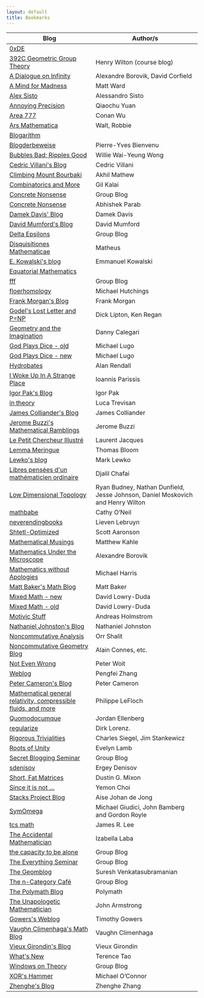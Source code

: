 ```yaml
---
layout: default
title: Bookmarks
---
```

Blog | Author/s
-----|---------
[0xDE](http://11011110.livejournal.com/) |	
[392C Geometric Group Theory](https://392c.wordpress.com/) | Henry Wilton (course blog)
[A Dialogue on Infinity](https://dialinf.wordpress.com/) | Alexandre Borovik, David Corfield
[A Mind for Madness](https://hilbertthm90.wordpress.com/) | Matt Ward
[Alex Sisto](https://alexsisto.wordpress.com/) | Alessandro Sisto
[Annoying Precision](https://qchu.wordpress.com/) | Qiaochu Yuan
[Area 777](https://conan777.wordpress.com/) | Conan Wu
[Ars Mathematica](http://www.arsmathematica.net/) | Walt, Robbie
[Blogarithm](https://philtynan.wordpress.com/) | 
[Blogderbeweise](https://blogderbeweise.wordpress.com/)	| Pierre-Yves Bienvenu
[Bubbles Bad; Ripples Good](https://williewong.wordpress.com/) | Willie Wai-Yeung Wong
[Cedric Villani's Blog](http://cedricvillani.org/) | Cedric Villani
[Climbing Mount Bourbaki](https://amathew.wordpress.com/) | Akhil Mathew
[Combinatorics and More](https://gilkalai.wordpress.com/) | Gil Kalai
[Concrete Nonsense](https://concretenonsense.wordpress.com/) | Group Blog
[Concrete Nonsense](https://abhishekparab.wordpress.com/) | Abhishek Parab
[Damek Davis' Blog](https://damekdavis.wordpress.com/) | Damek Davis
[David Mumford's Blog](http://www.dam.brown.edu/people/mumford/blog.html) | David Mumford
[Delta Epsilons](https://deltaepsilons.wordpress.com/) | Group Blog
[Disquisitiones Mathematicae](https://matheuscmss.wordpress.com/) | Matheus
[E. Kowalski's blog](http://blogs.ethz.ch/kowalski/) | Emmanuel Kowalski
[Equatorial Mathematics](https://equatorialmaths.wordpress.com/) | 
[fff](https://ffbandf.wordpress.com/) | Group Blog
[floerhomology](https://floerhomology.wordpress.com/) | Michael Hutchings
[Frank Morgan's Blog](http://sites.williams.edu/Morgan/) | Frank Morgan
[Godel's Lost Letter and P=NP](https://rjlipton.wordpress.com/) | Dick Lipton, Ken Regan
[Geometry and the Imagination](https://lamington.wordpress.com/) | Danny Calegari
[God Plays Dice - old](http://godplaysdice.blogspot.ca/) | Michael Lugo
[God Plays Dice - new](http://gottwurfelt.com/)	| Michael Lugo
[Hydrobates](https://alanrendall.wordpress.com/) | Alan Rendall
[I Woke Up In A Strange Place](https://yannisparissis.wordpress.com/) | Ioannis Parissis
[Igor Pak's Blog](https://igorpak.wordpress.com/) | Igor Pak
[in theory](https://lucatrevisan.wordpress.com/) | Luca Trevisan
[James Colliander's Blog](http://blog.math.toronto.edu/colliand/) | James Colliander
[Jerome Buzzi's Mathematical Ramblings](https://jbuzzi.wordpress.com/) | Jerome Buzzi
[Le Petit Chercheur Illustré](https://yetaspblog.wordpress.com/) | Laurent Jacques
[Lemma Meringue](https://lemmameringue.wordpress.com/) | Thomas Bloom
[Lewko's blog](https://lewko.wordpress.com/) | Mark Lewko
[Libres pensées d'un mathématicien ordinaire](http://djalil.chafai.net/blog/) |	Djalil Chafai
[Low Dimensional Topology](https://ldtopology.wordpress.com/) |	Ryan Budney, Nathan Dunfield, Jesse Johnson, Daniel Moskovich and Henry Wilton
[mathbabe](http://mathbabe.org/) | Cathy O’Neil
[neverendingbooks](http://www.neverendingbooks.org/) | Lieven Lebruyn
[Shtetl-Optimized](http://www.scottaaronson.com/blog/) | Scott Aaronson
[Mathematical Musings](https://matthewkahle.wordpress.com/) | Matthew Kahle
[Mathematics Under the Microscope](https://micromath.wordpress.com) | Alexandre Borovik
[Mathematics without Apologies](https://mathematicswithoutapologies.wordpress.com/) | Michael Harris
[Matt Baker's Math Blog](https://mattbakerblog.wordpress.com/) | Matt Baker
[Mixed Math - new](http://davidlowryduda.com/) | David Lowry-Duda
[Mixed Math - old](https://mixedmath.wordpress.com/) | David Lowry-Duda
[Motivic Stuff](https://homotopical.wordpress.com/) | Andreas Holmstrom
[Nathaniel Johnston's Blog](http://www.njohnston.ca/) | Nathaniel Johnston
[Noncommutative Analysis](https://noncommutativeanalysis.wordpress.com/) | Orr Shalit
[Noncommutative Geometry Blog](http://noncommutativegeometry.blogspot.ca/) | Alain Connes, etc.
[Not Even Wrong](http://www.math.columbia.edu/~woit/wordpress/) | Peter Woit
[Weblog](https://pfzhang.wordpress.com/) | Pengfei Zhang
[Peter Cameron's Blog](https://cameroncounts.wordpress.com/) | Peter Cameron
[Mathematical general relativity, compressible fluids, and more](https://philippelefloch.org/) | Philippe LeFloch
[Quomodocumque](https://quomodocumque.wordpress.com/) | Jordan Ellenberg
[regularize](https://regularize.wordpress.com/) | Dirk Lorenz.
[Rigorous Trivialities](https://rigtriv.wordpress.com/) | Charles Siegel, Jim Stankewicz
[Roots of Unity](http://blogs.scientificamerican.com/roots-of-unity/) | Evelyn Lamb
[Secret Blogging Seminar](https://sbseminar.wordpress.com/) | Group Blog
[sdenisov](https://sdenisov.wordpress.com/) | Ergey Denisov
[Short, Fat Matrices](https://dustingmixon.wordpress.com/) | Dustin G. Mixon
[Since it is not …](https://ifwisdomwereteachable.wordpress.com/) | Yemon Choi
[Stacks Project Blog](http://math.columbia.edu/~dejong/wordpress/) | Aise Johan de Jong
[SymOmega](https://symomega.wordpress.com/) | Michael Giudici, John Bamberg and Gordon Royle
[tcs math](http://tcsmath.org/) | James R. Lee
[The Accidental Mathematician](https://ilaba.wordpress.com/) | Izabella Laba
[the capacity to be alone](https://etreseul.wordpress.com/) | Group Blog
[The Everything Seminar](https://cornellmath.wordpress.com/) | Group Blog
[The Geomblog](http://blog.geomblog.org/) | Suresh Venkatasubramanian 
[The n-Category Café](https://golem.ph.utexas.edu/category/) | Group Blog
[The Polymath Blog](http://polymathprojects.org/) | Polymath
[The Unapologetic Mathematician](https://unapologetic.wordpress.com/) | John Armstrong
[Gowers's Weblog](https://gowers.wordpress.com/) | Timothy Gowers
[Vaughn Climenhaga's Math Blog](https://vaughnclimenhaga.wordpress.com/) | Vaughn Climenhaga
[Vieux Girondin's Blog](https://vieuxgirondin.wordpress.com/) | Vieux Girondin
[What's New](https://terrytao.wordpress.com/) | Terence Tao
[Windows on Theory](http://windowsontheory.org/) | Group Blog
[XOR's Hammer](http://xorshammer.com/) | Michael O’Connor
[Zhenghe's Blog](https://zhenghezhang.wordpress.com/) | Zhenghe Zhang
